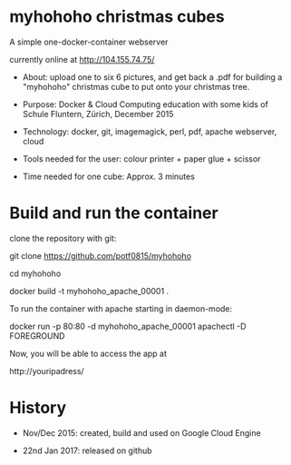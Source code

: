 # myhohoho christmas cubes

A simple one-docker-container webserver

currently online at http://104.155.74.75/

- About:
upload one to six 6 pictures, and get back a .pdf for building a "myhohoho" christmas cube to put onto your christmas tree.

- Purpose:
Docker & Cloud Computing education with some kids of Schule Fluntern, Zürich, December 2015

- Technology:
docker, git, imagemagick, perl, pdf, apache webserver, cloud

- Tools needed for the user:
colour printer + paper glue + scissor

- Time needed for one cube:
Approx. 3 minutes

# Build and run the container

clone the repository with git:

git clone https://github.com/potf0815/myhohoho

cd myhohoho

docker build -t myhohoho_apache_00001 .

To run the container with apache starting in daemon-mode:

docker run -p 80:80 -d myhohoho_apache_00001 apachectl -D FOREGROUND

Now, you will be able to access the app at

http://youripadress/

# History
- Nov/Dec 2015:
created, build and used on Google Cloud Engine

- 22nd Jan 2017:
released on github

 
